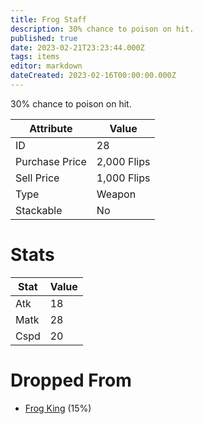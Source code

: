 ```yaml
---
title: Frog Staff
description: 30% chance to poison on hit.
published: true
date: 2023-02-21T23:23:44.000Z
tags: items
editor: markdown
dateCreated: 2023-02-16T00:00:00.000Z
---
```


30% chance to poison on hit.

|Attribute|Value|
|-|-|
|ID|28|
|Purchase Price|2,000 Flips|
|Sell Price|1,000 Flips|
|Type|Weapon|
|Stackable|No|

# Stats
|Stat|Value|
|-|-|
|Atk|18|
|Matk|28|
|Cspd|20|

# Dropped From
 * [Frog King](/monsters/frog-king.md) (15%)
